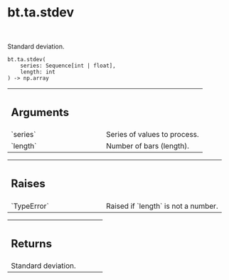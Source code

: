 <div itemscope itemtype="http://developers.google.com/ReferenceObject">
<meta itemprop="name" content="bt.ta.stdev" />
<meta itemprop="path" content="Stable" />
</div>

# bt.ta.stdev

<!-- Insert buttons and diff -->

<table class="tfo-notebook-buttons tfo-api nocontent" align="left">

</table>



Standard deviation.

<pre class="devsite-click-to-copy prettyprint lang-py tfo-signature-link">
<code>bt.ta.stdev(
    series: Sequence[int | float],
    length: int
) -> np.array
</code></pre>



<!-- Placeholder for "Used in" -->


<!-- Tabular view -->
 <table class="responsive fixed orange">
<colgroup><col width="214px"><col></colgroup>
<tr><th colspan="2" style="text-align: left;"><h2 class="add-link">Arguments</h2></th></tr>

<tr>
<td>
`series`
</td>
<td>
Series of values to process.
</td>
</tr><tr>
<td>
`length`
</td>
<td>
Number of bars (length).
</td>
</tr>
</table>



<!-- Tabular view -->
 <table class="responsive fixed orange">
<colgroup><col width="214px"><col></colgroup>
<tr><th colspan="2" style="text-align: left;"><h2 class="add-link">Raises</h2></th></tr>

<tr>
<td>
`TypeError`
</td>
<td>
Raised if `length` is not a number.
</td>
</tr>
</table>



<!-- Tabular view -->
 <table class="responsive fixed orange">
<colgroup><col width="214px"><col></colgroup>
<tr><th colspan="2" style="text-align: left;"><h2 class="add-link">Returns</h2></th></tr>
<tr class="alt">
<td colspan="2">
Standard deviation.
</td>
</tr>

</table>

